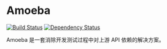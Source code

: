 # Amoeba

[![Build Status](https://magnum.travis-ci.com/leeyeh/amoeba.svg?token=wxCk4p3XoFxN5nhjxq5Z&branch=master)](https://magnum.travis-ci.com/leeyeh/amoeba)
[![Dependency Status](https://gemnasium.com/cdb00de7fc82ce0bf9dca4b8b152855a.svg)](https://gemnasium.com/leeyeh/amoeba)

Amoeba 是一套消除开发测试过程中对上游 API 依赖的解决方案。
